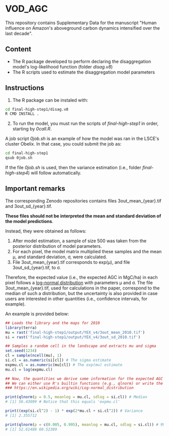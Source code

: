 # VOD_AGC
This repository contains Supplementary Data for the manuscript "Human influence on Amazon's aboveground carbon dynamics intensified over the last decade".

## Content
* The R package developed to perform declaring the disaggregation model's log-likelihood function (folder *disag.v8*)
* The R scripts used to estimate the disaggregation model parameters

## Instructions
1. The R package can be instaled with:
```sh
cd final-high-step1/disag.v8
R CMD INSTALL .
```

2. To run the model, you must run the scripts of *final-high-step1* in order, starting by *0call.R*.

A job script *0job.sh* is an example of how the model was ran in the LSCE's cluster Obelix. In that case, you could submit the job as:
```sh
cd final-high-step1
qsub 0job.sh
```
If the file *0job.sh* is used, then the variance estimation (i.e., folder *final-high-step4*) will follow automatically.

## Important remarks
The corresponding Zenodo repositories contains files 3out_mean_{year}.tif and 3out_sd_{year}.tif.

**These files should not be interpreted the mean and standard deviation of the model predictions**.

Instead, they were obtained as follows:
1. After model estimation, a sample of size 500 was taken from the posterior distribution of model parameters.
2. For each pixel, the model matrix multiplied these samples and the mean μ, and standard deviation, σ, were calculated.
3. File 3out_mean_{year}.tif corresponds to exp(μ), and file 3out_sd_{year}.tif, to σ.

Therefore, the expected value (i.e., the expected AGC in MgC/ha) in each pixel follows a [log-normal distribution](https://en.wikipedia.org/wiki/Log-normal_distribution) with parameters μ and σ.
The file 3out_mean_{year}.tif, used for calculations in the paper, correspond to the median of such a distribution, but the uncertainty is also provided in case users are interested in other quantities (i.e., confidence intervals, for example).

An example is provided below:
```r
## Loads the library and the maps for 2010
library(terra)
mu = rast('final-high-step1/output/YEX_v4/3out_mean_2010.tif')
si = rast('final-high-step1/output/YEX_v4/3out_sd_2010.tif')

## Samples a random cell in the landscape and extracts mu and sigma
set.seed(1234)
cl = sample(ncell(mu), 1)
si.cl = as.numeric(si[cl]) # The sigma estimate
expmu.cl = as.numeric(mu[cl]) # The exp(mu) estimate
mu.cl = log(expmu.cl)

## Now, the quantities we derive some information for the expected AGC value:
## We can either use R's builtin functions (e.g., qlnorm) or write the formulas ourselves from:
### https://en.wikipedia.org/wiki/Log-normal_distribution

print(qlnorm(p = 0.5, meanlog = mu.cl, sdlog = si.cl)) # Median
# [1] 56.43099 # Notice that this equals 'expmu.cl'

print((exp(si.cl^2) - 1) * exp(2*mu.cl + si.cl^2)) # Variance 
# [1] 2.355712

print(qlnorm(p = c(0.005, 0.995), meanlog = mu.cl, sdlog = si.cl)) # 99% confidence interval
# [1] 52.61488 60.52389
```
